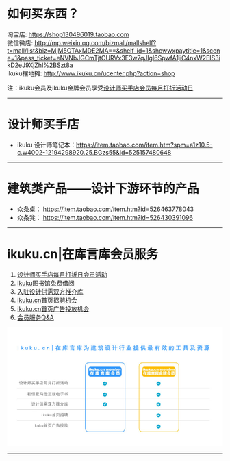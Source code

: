 # 如何买东西？

淘宝店: https://shop130496019.taobao.com  
微信微店: http://mp.weixin.qq.com/bizmall/mallshelf?t=mall/list&biz=MjM5OTAxMDE2MA==&shelf_id=1&showwxpaytitle=1&scene=1&pass_ticket=eNVNbJGCmTjtOURVx3E3w7qJlgI6SpwfA1jiC4nxW2EIS3ikD2eJ9XjZhI%2BSzt8a  
ikuku摆地摊: http://www.ikuku.cn/ucenter.php?action=shop

注：ikuku会员及ikuku金牌会员享受[设计师买手店会员每月打折活动日](member-3.md)  

----

# 设计师买手店

* ikuku 设计师笔记本：https://item.taobao.com/item.htm?spm=a1z10.5-c.w4002-12194298920.25.BGzs55&id=525157480648




----

# 建筑类产品——设计下游环节的产品


* 众条桌： https://item.taobao.com/item.htm?id=526463778043  
* 众条凳： https://item.taobao.com/item.htm?id=526430391096  

----

# ikuku.cn|在库言库会员服务

1. [设计师买手店每月打折日会员活动](member-3.md)
1. [ikuku图书馆免费借阅](library.md)  
1. [入驻设计供需双方推介库](member-4.md)  
1. [ikuku.cn首页招聘机会](member-5.md)  
1. [ikuku.cn首页广告投放机会](member-6.md)
1. [会员服务Q&A](member-2.md)

![ikuku会员介绍](images/ikukumember.jpg)  

----
